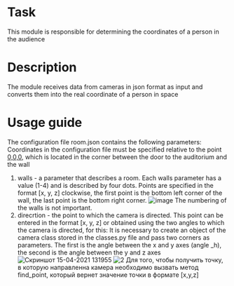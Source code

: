 # Task
This module is responsible for determining the coordinates of a person in the audience
# Description
The module receives data from cameras in json format as input and converts them into the real coordinate of a person in space
# Usage guide
The configuration file room.json contains the following parameters:
Сoordinates in the configuration file must be specified relative to the point [0,0,0](start_point), which is located in the corner between the door to the auditorium and the wall
1) walls - a parameter that describes a room. Each walls parameter has a value (1-4) and is described by four dots. Points are specified in the format [x, y, z] clockwise, the first point is the bottom left corner of the wall, the last point is the bottom right corner.
![image](https://user-images.githubusercontent.com/56771735/114852858-d87edc00-9deb-11eb-81ef-c1c2fa27bc7f.png)
The numbering of the walls is not important. 
2) direcrtion - the point to which the camera is directed. This point can be entered in the format [x, y, z] or obtained using the two angles to which the camera is directed, for this:
It is necessary to create an object of the camera class stored in the classes.py file and pass two corners as parameters. The first is the angle between the x and y axes (angle _h), the second is the angle between the y and z axes
![Скриншот 15-04-2021 131955](https://user-images.githubusercontent.com/56771735/114854531-96569a00-9ded-11eb-8435-913f831abb80.png)
![2](https://user-images.githubusercontent.com/56771735/114854538-98205d80-9ded-11eb-896c-0c9a565853bf.png)
Для того, чтобы получить точку, в которую направленна камера необходимо вызвать метод find_point, который вернет значение точки в формате [x,y,z]
